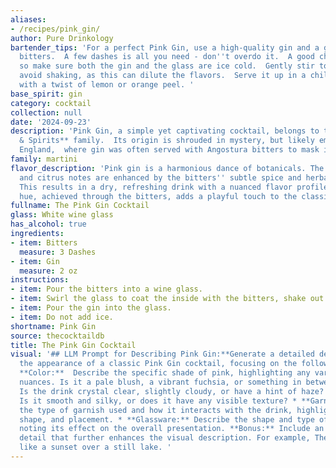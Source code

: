 ```yaml
---
aliases:
- /recipes/pink_gin/
author: Pure Drinkology
bartender_tips: 'For a perfect Pink Gin, use a high-quality gin and a good Angostura
  bitters.  A few dashes is all you need - don''t overdo it.  A good chill is key,
  so make sure both the gin and the glass are ice cold.  Gently stir to blend, but
  avoid shaking, as this can dilute the flavors.  Serve it up in a chilled coupe glass
  with a twist of lemon or orange peel. '
base_spirit: gin
category: cocktail
collection: null
date: '2024-09-23'
description: 'Pink Gin, a simple yet captivating cocktail, belongs to the **Bitters
  & Spirits** family.  Its origin is shrouded in mystery, but likely emerged in 19th-century
  England,  where gin was often served with Angostura bitters to mask impurities. '
family: martini
flavor_description: 'Pink gin is a harmonious dance of botanicals. The gin''s juniper
  and citrus notes are enhanced by the bitters'' subtle spice and herbal complexity.
  This results in a dry, refreshing drink with a nuanced flavor profile. The pink
  hue, achieved through the bitters, adds a playful touch to the classic gin cocktail. '
fullname: The Pink Gin Cocktail
glass: White wine glass
has_alcohol: true
ingredients:
- item: Bitters
  measure: 3 Dashes
- item: Gin
  measure: 2 oz
instructions:
- item: Pour the bitters into a wine glass.
- item: Swirl the glass to coat the inside with the bitters, shake out the excess.
- item: Pour the gin into the glass.
- item: Do not add ice.
shortname: Pink Gin
source: thecocktaildb
title: The Pink Gin Cocktail
visual: '## LLM Prompt for Describing Pink Gin:**Generate a detailed description of
  the appearance of a classic Pink Gin cocktail, focusing on the following aspects:***
  **Color:**  Describe the specific shade of pink, highlighting any variations or
  nuances. Is it a pale blush, a vibrant fuchsia, or something in between? * **Clarity:**
  Is the drink crystal clear, slightly cloudy, or have a hint of haze? * **Texture:**
  Is it smooth and silky, or does it have any visible texture? * **Garnish:** Mention
  the type of garnish used and how it interacts with the drink, highlighting its color,
  shape, and placement. * **Glassware:** Describe the shape and type of glass used,
  noting its effect on the overall presentation. **Bonus:** Include an evocative sensory
  detail that further enhances the visual description. For example, The pink hue shimmers
  like a sunset over a still lake. '
---
```



